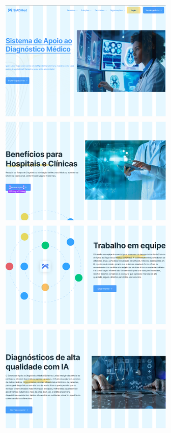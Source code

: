 
![Landing Page](https://github.com/JoaoDant4s/SiADMed/blob/main/documentacao/requisitos/prototipagem/landing%20page/01.png)


![Landing Page](https://github.com/JoaoDant4s/SiADMed/blob/main/documentacao/requisitos/prototipagem/landing%20page/02.png)


![Landing Page](https://github.com/JoaoDant4s/SiADMed/blob/main/documentacao/requisitos/prototipagem/landing%20page/03.png)


![Landing Page](https://github.com/JoaoDant4s/SiADMed/blob/main/documentacao/requisitos/prototipagem/landing%20page/04.png)
